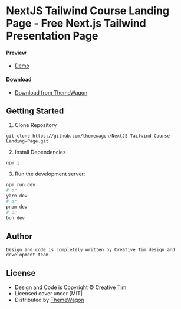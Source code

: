 # NextJS Tailwind Course Landing Page - Free Next.js Tailwind Presentation Page
#### Preview

 - [Demo](https://themewagon.github.io/NextJS-Tailwind-Course-Landing-Page/)

#### Download
 - [Download from ThemeWagon](https://themewagon.com/themes/)

## Getting Started

1. Clone Repository
```
git clone https://github.com/themewagon/NextJS-Tailwind-Course-Landing-Page.git
```
2. Install Dependencies
```
npm i
```
3. Run the development server:

```bash
npm run dev
# or
yarn dev
# or
pnpm dev
# or
bun dev
```

## Author 
```
Design and code is completely written by Creative Tim design and development team. 
```

## License

 - Design and Code is Copyright &copy; [Creative Tim](https://www.creative-tim.com/)
 - Licensed cover under [MIT]
 - Distributed by [ThemeWagon](https://themewagon.com)

